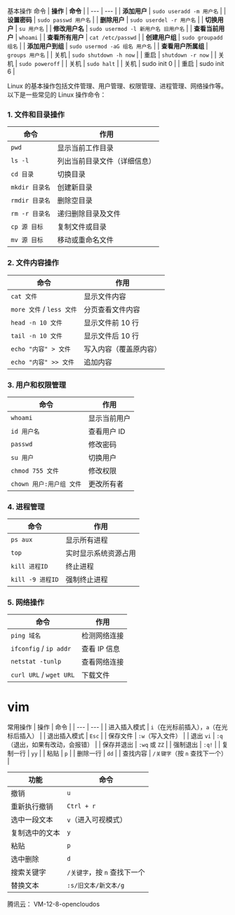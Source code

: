 基本操作	命令
| **操作** | **命令** |
| --- | --- |
| **添加用户** | `sudo useradd -m 用户名` |
| **设置密码** | `sudo passwd 用户名` |
| **删除用户** | `sudo userdel -r 用户名` |
| **切换用户** | `su 用户名` |
| **修改用户名** | `sudo usermod -l 新用户名 旧用户名` |
| **查看当前用户** | `whoami` |
| **查看所有用户** | `cat /etc/passwd` |
| **创建用户组** | `sudo groupadd 组名` |
| **添加用户到组** | `sudo usermod -aG 组名 用户名` |
| **查看用户所属组** | `groups 用户名` |
| 关机 | `sudo shutdown -h now`  |
| 重启 | `shutdown -r now` |
| 关机 | `sudo poweroff` |
| 关机 | `sudo halt` |
| 关机 | sudo init 0 |
| 重启 | sudo init 6 |


Linux 的基本操作包括文件管理、用户管理、权限管理、进程管理、网络操作等。以下是一些常见的 Linux 操作命令：

### 1\. **文件和目录操作**

| 命令 | 作用 |
| --- | --- |
| `pwd` | 显示当前工作目录 |
| `ls -l` | 列出当前目录文件（详细信息） |
| `cd 目录` | 切换目录 |
| `mkdir 目录名` | 创建新目录 |
| `rmdir 目录名` | 删除空目录 |
| `rm -r 目录名` | 递归删除目录及文件 |
| `cp 源 目标` | 复制文件或目录 |
| `mv 源 目标` | 移动或重命名文件 |

### 2\. **文件内容操作**

| 命令 | 作用 |
| --- | --- |
| `cat 文件` | 显示文件内容 |
| `more 文件` / `less 文件` | 分页查看文件内容 |
| `head -n 10 文件` | 显示文件前 10 行 |
| `tail -n 10 文件` | 显示文件后 10 行 |
| `echo "内容" > 文件` | 写入内容（覆盖原内容） |
| `echo "内容" >> 文件` | 追加内容 |

### 3\. **用户和权限管理**

| 命令 | 作用 |
| --- | --- |
| `whoami` | 显示当前用户 |
| `id 用户名` | 查看用户 ID |
| `passwd` | 修改密码 |
| `su 用户` | 切换用户 |
| `chmod 755 文件` | 修改权限 |
| `chown 用户:用户组 文件` | 更改所有者 |

### 4\. **进程管理**

| 命令 | 作用 |
| --- | --- |
| `ps aux` | 显示所有进程 |
| `top` | 实时显示系统资源占用 |
| `kill 进程ID` | 终止进程 |
| `kill -9 进程ID` | 强制终止进程 |

### 5\. **网络操作**

| 命令 | 作用 |
| --- | --- |
| `ping 域名` | 检测网络连接 |
| `ifconfig` / `ip addr` | 查看 IP 信息 |
| `netstat -tunlp` | 查看网络连接 |
| `curl URL` / `wget URL` | 下载文件 |


# vim
常用操作
| 操作 | 命令 |
| --- | --- |
| 进入插入模式 | `i`（在光标前插入），`a`（在光标后插入） |
| 退出插入模式 | `Esc` |
| 保存文件 | `:w`（写入文件） |
| 退出 `vi` | `:q`（退出，如果有改动，会报错） |
| 保存并退出 | `:wq` 或 `ZZ` |
| 强制退出 | `:q!` |
| 复制一行 | `yy` |
| 粘贴 | `p` |
| 删除一行 | `dd` |
| 查找内容 | `/关键字`（按 `n` 查找下一个） |

| 功能 | 命令 |
| --- | --- |
| 撤销 | `u` |
| 重新执行撤销 | `Ctrl + r` |
| 选中一段文本 | `v`（进入可视模式） |
| 复制选中的文本 | `y` |
| 粘贴 | `p` |
| 选中删除 | `d` |
| 搜索关键字 | `/关键字`，按 `n` 查找下一个 |
| 替换文本 | `:s/旧文本/新文本/g` |

腾讯云：
VM-12-8-opencloudos
<!--stackedit_data:
eyJoaXN0b3J5IjpbLTIxMDM2OTYxODBdfQ==
-->